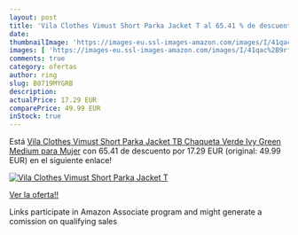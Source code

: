 ```yaml
---
layout: post
title: 'Vila Clothes Vimust Short Parka Jacket T al 65.41 % de descuento'
date: 
thumbnailImage: 'https://images-eu.ssl-images-amazon.com/images/I/41qac%2B9rfjL._SL200_.jpg'
images: [ 'https://images-eu.ssl-images-amazon.com/images/I/41qac%2B9rfjL._SL200_.jpg' ]
comments: true
category: ofertas
author: ring
slug: B0719MYGRB
description:
actualPrice: 17.29 EUR
comparePrice: 49.99 EUR
inStock: true
---
```


Está [Vila Clothes Vimust Short Parka Jacket TB Chaqueta  Verde  Ivy Green   Medium para Mujer](https://www.amazon.es/dp/B0719MYGRB/?tag=tolees-21) con 65.41 de descuento por 17.29 EUR (original: 49.99 EUR) en el siguiente enlace!

[![Vila Clothes Vimust Short Parka Jacket T](https://images-eu.ssl-images-amazon.com/images/I/41qac%2B9rfjL._SL200_.jpg)](https://www.amazon.es/dp/B0719MYGRB/?tag=tolees-21)

[Ver la oferta!!](https://www.amazon.es/dp/B0719MYGRB/?tag=tolees-21)

Links participate in Amazon Associate program and might generate a comission on qualifying sales


